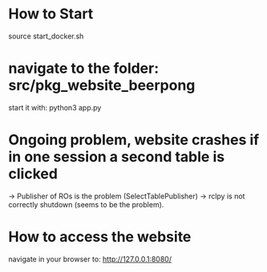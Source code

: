 # How to Start

source start_docker.sh

# navigate to the folder: src/pkg_website_beerpong
start it with: python3 app.py

# Ongoing problem, website crashes if in one session a second table is clicked
-> Publisher of ROs is the problem (SelectTablePublisher) 
-> rclpy is not correctly shutdown (seems to be the problem).


# How to access the website

navigate in your browser to: http://127.0.0.1:8080/
